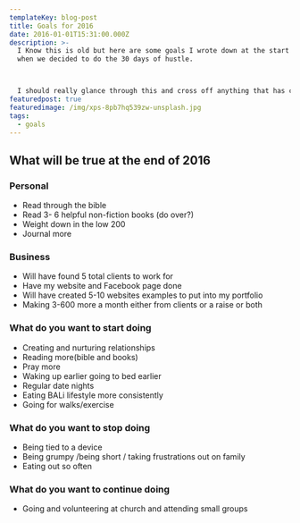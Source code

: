 ```yaml
---
templateKey: blog-post
title: Goals for 2016
date: 2016-01-01T15:31:00.000Z
description: >-
  I Know this is old but here are some goals I wrote down at the start of 2016
  when we decided to do the 30 days of hustle.



  I should really glance through this and cross off anything that has come true and maybe even redo it for 2019.
featuredpost: true
featuredimage: /img/xps-8pb7hq539zw-unsplash.jpg
tags:
  - goals
---
```



## What will be true at the end of 2016

### Personal

* Read through the bible
* Read 3- 6 helpful non-fiction books (do over?)
* Weight down in the low 200
* Journal more

### Business

* Will have found 5 total clients to work for
* Have my website and Facebook page done 
* Will have created 5-10 websites examples to put into my portfolio
* Making 3-600 more a month either from clients or a raise or both 

### What do you want to start doing

* Creating and nurturing relationships 
* Reading more(bible and books)
* Pray more 
* Waking up earlier going to bed earlier
* Regular date nights
* Eating BALi lifestyle more consistently 
* Going for walks/exercise  

### What do you want to stop doing

* Being tied to a device 
* Being grumpy /being short / taking frustrations out on family 
* Eating out so often

### What do you want to continue doing

* Going and volunteering at church and attending small groups